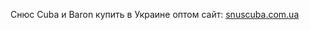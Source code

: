 Снюс Cuba и Baron купить в Украине оптом сайт: <a href="https://snuscuba.com.ua/">snuscuba.com.ua</a>
